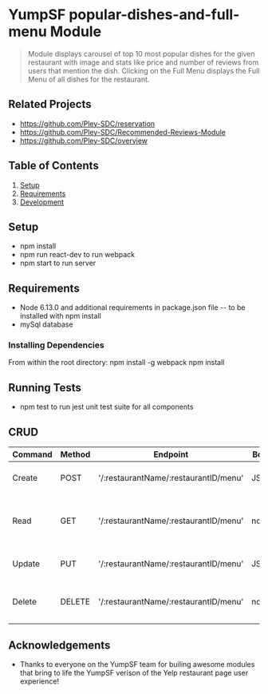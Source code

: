 # YumpSF popular-dishes-and-full-menu Module

> Module displays carousel of top 10 most popular dishes for the given restaurant with image and stats like price and number of reviews from users that mention the dish. Clicking on the Full Menu displays the Full Menu of all dishes for the restaurant. 

## Related Projects
  - https://github.com/Pley-SDC/reservation
  - https://github.com/Pley-SDC/Recommended-Reviews-Module
  - https://github.com/Pley-SDC/overview

## Table of Contents
1. [Setup](#Setup)
2. [Requirements](#requirements)
3. [Development](#development)

## Setup
 - npm install
 - npm run react-dev to run webpack
 - npm start to run server

## Requirements
- Node 6.13.0 and additional requirements in package.json file -- to be installed with npm install 
- mySql database 

### Installing Dependencies

From within the root directory:
npm install -g webpack
npm install

## Running Tests
- npm test to run jest unit test suite for all components 

## CRUD

| Command | Method | Endpoint | Body | Purpose |
| ------- | ------ | -------- | ---- | ------- |
| Create | POST | '/:restaurantName/:restaurantID/menu' | JSON | Add new restaurant to platform |
| Read | GET | '/:restaurantName/:restaurantID/menu' | none | Get data for given restaurant (defined in endpoint) |
| Update | PUT | '/:restaurantName/:restaurantID/menu' | JSON | Update restaurants information |
| Delete | DELETE | '/:restaurantName/:restaurantID/menu' | none | Delete restaurant from platform |

## Acknowledgements
- Thanks to everyone on the YumpSF team for builing awesome modules that bring to life the YumpSF verison of the Yelp restaurant page user experience! 


